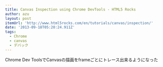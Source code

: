```yaml
---
title: Canvas Inspection using Chrome DevTools - HTML5 Rocks
author: azu
layout: post
itemUrl: 'http://www.html5rocks.com/en/tutorials/canvas/inspection/'
date: '2013-09-18T05:20:24.911Z'
tags:
  - Chrome
  - canvas
  - デバック
---
```

Chrome Dev ToolsでCanvasの描画をframeごとにトレース出来るようになった
